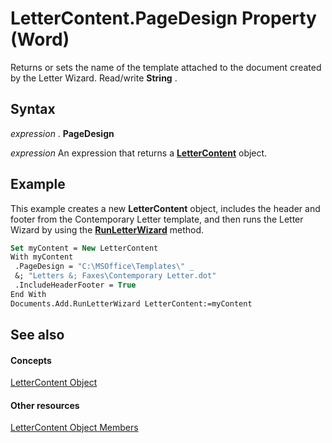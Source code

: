 
# LetterContent.PageDesign Property (Word)

Returns or sets the name of the template attached to the document created by the Letter Wizard. Read/write  **String** .


## Syntax

 _expression_ . **PageDesign**

 _expression_ An expression that returns a **[LetterContent](62a4e17a-6598-c904-f27d-817c19c04981.md)** object.


## Example

This example creates a new  **LetterContent** object, includes the header and footer from the Contemporary Letter template, and then runs the Letter Wizard by using the **[RunLetterWizard](7da6e2b9-607a-0d3e-7d0d-762a8900a486.md)** method.


```vb
Set myContent = New LetterContent 
With myContent 
 .PageDesign = "C:\MSOffice\Templates\" _ 
 &; "Letters &; Faxes\Contemporary Letter.dot" 
 .IncludeHeaderFooter = True 
End With 
Documents.Add.RunLetterWizard LetterContent:=myContent
```


## See also


#### Concepts


[LetterContent Object](62a4e17a-6598-c904-f27d-817c19c04981.md)
#### Other resources


[LetterContent Object Members](614f0a71-9722-0847-5b5f-fd6b0a85bd2f.md)
